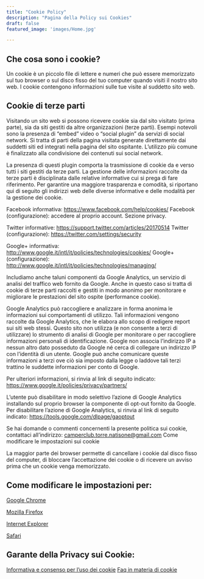 ```yaml
---
title: "Cookie Policy"
description: "Pagina della Policy sui Cookies"
draft: false
featured_image: 'images/Home.jpg'

---
```



## Che cosa sono i cookie?

Un cookie è un piccolo file di lettere e numeri che può essere memorizzato sul tuo browser o sul disco fisso del tuo computer quando visiti il nostro sito web. I cookie contengono informazioni sulle tue visite al suddetto sito web.

## Cookie di terze parti

Visitando un sito web si possono ricevere cookie sia dal sito visitato (prima parte), sia da siti gestiti da altre organizzazioni (terze parti). Esempi notevoli sono la presenza di “embed” video o “social plugin” da servizi di social network. Si tratta di parti della pagina visitata generate direttamente dai suddetti siti ed integrati nella pagina del sito ospitante. L’utilizzo più comune è finalizzato alla condivisione dei contenuti sui social network.

La presenza di questi plugin comporta la trasmissione di cookie da e verso tutti i siti gestiti da terze parti. La gestione delle informazioni raccolte da terze parti è  disciplinata dalle relative informative cui si prega di fare riferimento. Per garantire una maggiore trasparenza e comodità, si riportano qui di seguito  gli indirizzi web delle diverse informative e delle modalità per la gestione dei cookie.

Facebook informativa: https://www.facebook.com/help/cookies/
Facebook (configurazione): accedere al proprio account. Sezione privacy.

Twitter informative: https://support.twitter.com/articles/20170514
Twitter (configurazione): https://twitter.com/settings/security

Google+ informativa: http://www.google.it/intl/it/policies/technologies/cookies/
Google+ (configurazione): http://www.google.it/intl/it/policies/technologies/managing/

Includiamo anche taluni componenti da Google Analytics, un servizio di analisi del traffico web fornito da Google. Anche in questo caso si tratta di cookie di terze parti raccolti e gestiti in modo anonimo per monitorare e migliorare le prestazioni del sito ospite (performance cookie).

Google Analytics può raccogliere e analizzare in forma anonima le informazioni sui comportamenti di utilizzo. Tali informazioni vengono raccolte da Google Analytics, che le elabora allo scopo di redigere report sui siti web stessi. Questo sito non utilizza (e non consente a terzi di utilizzare) lo strumento di analisi di Google per monitorare o per raccogliere informazioni personali di identificazione. Google non associa l’indirizzo IP a nessun altro dato posseduto da Google né cerca di collegare un indirizzo IP con l’identità di un utente. Google può anche comunicare queste informazioni a terzi ove ciò sia imposto dalla legge o laddove tali terzi trattino le suddette informazioni per conto di Google.

Per ulteriori informazioni, si rinvia al link di seguito indicato:
https://www.google.it/policies/privacy/partners/

L’utente può disabilitare in modo selettivo l’azione di Google Analytics installando sul proprio browser la componente di opt-out fornito da Google. Per disabilitare l’azione di Google Analytics, si rinvia al link di seguito indicato:
https://tools.google.com/dlpage/gaoptout

Se hai domande o commenti concernenti la presente politica sui cookie, contattaci all’indirizzo: camperclub.torre.natisone@gmail.com
Come modificare le impostazioni sui cookie

La maggior parte dei browser permette di cancellare i cookie dal disco fisso del computer, di bloccare l’accettazione dei cookie o di ricevere un avviso prima che un cookie venga memorizzato.

## Come modificare le impostazioni per:

[Google Chrome](http://support.google.com/chrome/answer/95647?hl=it)

[Mozilla Firefox](https://support.mozilla.org/it/kb/Attivare%20e%20disattivare%20i%20cookie)

[Internet Explorer](http://support.microsoft.com/kb/196955)

[Safari](http://support.apple.com/kb/PH5042)

## Garante della Privacy sui Cookie:

[Informativa e consenso per l’uso dei cookie](http://www.garanteprivacy.it/web/guest/home/docweb/-/docweb-display/docweb/3118884)
[Faq in materia di cookie](http://www.garanteprivacy.it/web/guest/home/docweb/-/docweb-display/docweb/2142939)
